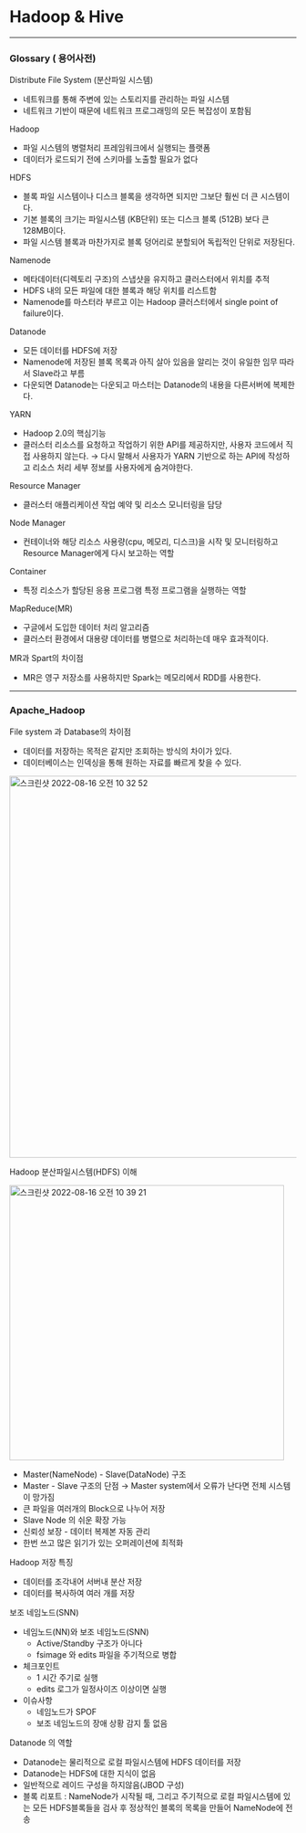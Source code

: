 # Hadoop & Hive

---

### Glossary ( 용어사전)

Distribute File System (분산파일 시스템)

- 네트워크를 통해 주변에 있는 스토리지를 관리하는 파일 시스템
- 네트워크 기반이 때문에 네트워크 프로그래밍의 모든 복잡성이 포함됨

Hadoop

- 파일 시스템의 병렬처리 프레임워크에서 실행되는 플랫폼
- 데이터가 로드되기 전에 스키마를 노출할 필요가 없다

HDFS

- 블록 파일 시스템이나 디스크 블록을 생각하면 되지만 그보단 훨씬 더 큰 시스템이다.
- 기본 블록의 크기는 파일시스템 (KB단위) 또는 디스크 블록 (512B) 보다 큰 128MB이다.
- 파일 시스템 블록과 마찬가지로 블록 덩어리로 분할되어 독립적인 단위로 저장된다.

Namenode

- 메타데이터(디렉토리 구조)의 스냅샷을 유지하고 클러스터에서 위치를 추적
- HDFS 내의 모든 파일에 대한 블록과 해당 위치를 리스트함
- Namenode를 마스터라 부르고 이는 Hadoop 클러스터에서 single point of failure이다.

Datanode

- 모든 데이터를 HDFS에 저장
- Namenode에 저장된 블록 목록과 아직 살아 있음을 알리는 것이 유일한 임무 따라서 Slave라고 부름
- 다운되면 Datanode는 다운되고 마스터는 Datanode의 내용을 다른서버에 복제한다.

YARN

- Hadoop 2.0의 핵심기능
- 클러스터 리소스를 요청하고 작업하기 위한 API를 제공하지만, 사용자 코드에서 직접 사용하지 않는다.
→ 다시 말해서 사용자가 YARN 기반으로 하는 API에 작성하고 리소스 처리 세부 정보를 사용자에게 숨겨야한다.

Resource Manager

- 클러스터 애플리케이션 작업 예약 및 리소스 모니터링을 담당

Node Manager

- 컨테이너와 해당 리소스 사용량(cpu, 메모리, 디스크)을 시작 및 모니터링하고 Resource Manager에게 다시 보고하는 역할

Container

- 특정 리소스가 할당된 응용 프로그램 특정 프로그램을 실행하는 역할

MapReduce(MR)

- 구글에서 도입한 데이터 처리 알고리즘
- 클러스터 환경에서 대용량 데이터를 병렬으로 처리하는데 매우 효과적이다.

MR과 Spart의 차이점

- MR은 영구 저장소를 사용하지만 Spark는 메모리에서 RDD를 사용한다.

---

### Apache_Hadoop


File system 과 Database의 차이점

- 데이터를 저장하는 목적은 같지만 조회하는 방식의 차이가 있다.
- 데이터베이스는 인덱싱을 통해 원하는 자료를 빠르게 찾을 수 있다.

<img width="669" alt="스크린샷 2022-08-16 오전 10 32 52" src="https://user-images.githubusercontent.com/89567475/184872455-e1cbd76f-e778-49eb-9cc1-d9094f7b60db.png">


Hadoop 분산파일시스템(HDFS) 이해

<img width="482" alt="스크린샷 2022-08-16 오전 10 39 21" src="https://user-images.githubusercontent.com/89567475/184872511-a906f8d9-92c6-4a8d-ab79-27356a5a92b6.png">

- Master(NameNode) - Slave(DataNode) 구조
- Master - Slave 구조의 단점
→ Master system에서 오류가 난다면 전체 시스템이 망가짐
- 큰 파일을 여러개의 Block으로 나누어 저장
- Slave Node 의 쉬운 확장 가능
- 신뢰성 보장 - 데이터 복제본 자동 관리
- 한번 쓰고 많은 읽기가 있는 오퍼레이션에 최적화

Hadoop 저장 특징

- 데이터를 조각내어 서버내 분산 저장
- 데이터를 복사하여 여러 개를 저장

보조 네임노드(SNN)

- 네임노드(NN)와 보조 네임노드(SNN)
    - Active/Standby 구조가 아니다
    - fsimage 와 edits 파일을 주기적으로 병합
- 체크포인트
    - 1 시간 주기로 실행
    - edits 로그가 일정사이즈 이상이면 실행
- 이슈사항
    - 네임노드가 SPOF
    - 보조 네임노드의 장애 상황 감지 툴 없음
    

Datanode 의 역할

- Datanode는 물리적으로 로컬 파일시스템에 HDFS 데이터를 저장
- Datanode는 HDFS에 대한 지식이 없음
- 일반적으로 레이드 구성을 하지않음(JBOD 구성)
- 블록 리포트 : NameNode가 시작될 때, 그리고 주기적으로 로컬 파일시스템에 있는 모든 HDFS블록들을 검사 후 정상적인 블록의 목록을 만들어 NameNode에 전송